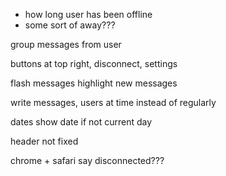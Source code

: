 - how long user has been offline
- some sort of away???

group messages from user

buttons at top right, disconnect, settings

flash messages
highlight new messages

write messages, users at time instead of regularly

dates show date if not current day

header not fixed

chrome + safari say disconnected???
